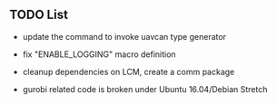 ## TODO List

* update the command to invoke uavcan type generator
* fix "ENABLE_LOGGING" macro definition
* cleanup dependencies on LCM, create a comm package 

* gurobi related code is broken under Ubuntu 16.04/Debian Stretch